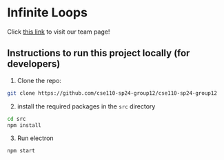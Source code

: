 # Infinite Loops

Click [this link](admin/team.md) to visit our team page!

## Instructions to run this project locally (for developers)

1. Clone the repo:

```sh
git clone https://github.com/cse110-sp24-group12/cse110-sp24-group12
```

2. install the required packages in the `src` directory

```sh
cd src
npm install
```

3. Run electron

```sh
npm start
```
